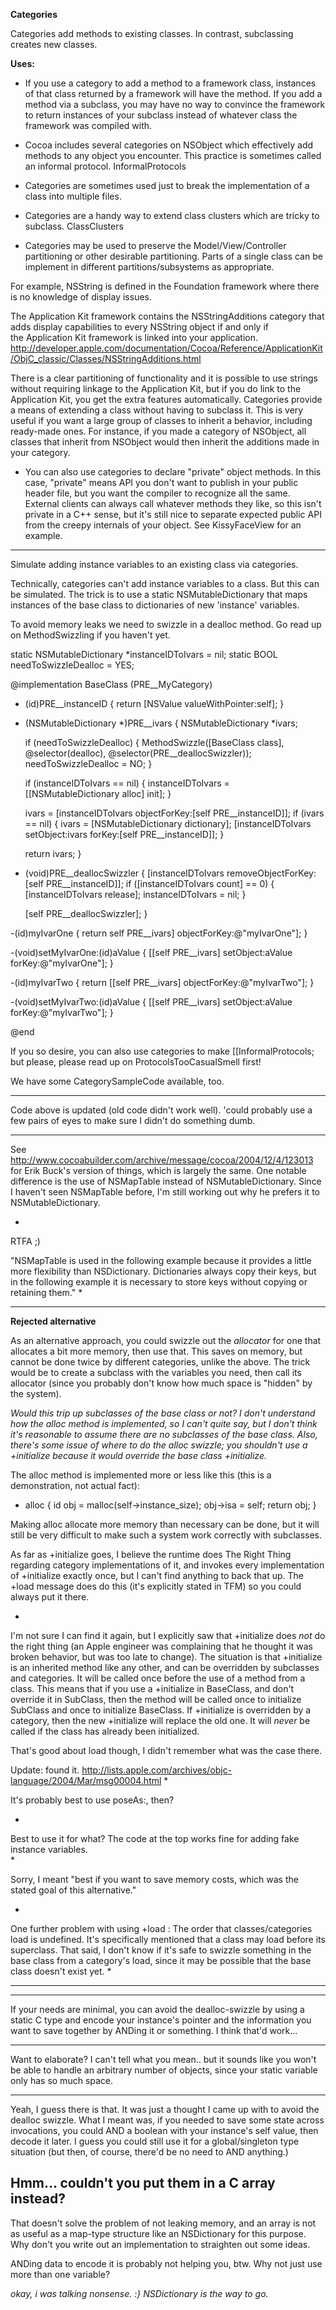 **Categories**


Categories add methods to existing classes.
In contrast, subclassing creates new classes.

**Uses:**

- If you use a category to add a method to a framework class, instances  of that class returned by a framework will have the method.  If you add  a method via a subclass, you may have no way to convince the framework  to return instances of your subclass instead of whatever class the  framework was compiled with.

- Cocoa includes several categories on NSObject which effectively add  methods to any object you encounter.  This practice is sometimes called  an informal protocol.  InformalProtocols

- Categories are sometimes used just to break the implementation of a  class into multiple files.

- Categories are a handy way to extend class clusters which are tricky to  subclass. ClassClusters

- Categories may be used to preserve the Model/View/Controller partitioning or other desirable partitioning.  Parts of a single class can be implement in different partitions/subsystems as appropriate.

For example, NSString is defined in the Foundation framework where  there is no knowledge of display issues.

The Application Kit framework contains the NSStringAdditions category that adds display capabilities to every NSString object if and only if  
the Application Kit framework is linked into your application.  http://developer.apple.com/documentation/Cocoa/Reference/ApplicationKit/ObjC_classic/Classes/NSStringAdditions.html

There is a clear partitioning of functionality and it is possible to  use strings without requiring linkage to the Application Kit, but if  you do link to the Application Kit, you get the extra features  automatically. Categories provide a means of extending a class without having to subclass it. This is very useful if you want a large group of classes to inherit a behavior, including ready-made ones. For instance, if you made a category of NSObject, all classes that inherit from NSObject would then inherit the additions made in your category.

- You can also use categories to declare "private" object methods. In this case, "private" means API you don't want to publish in your public header file, but you want the compiler to recognize all the same. External clients can always call whatever methods they like, so this isn't private in a C++ sense, but it's still nice to separate expected public API from the creepy internals of your object. See KissyFaceView for an example.

----
Simulate adding instance variables to an existing class via categories.

Technically, categories can't add instance variables to a class. But this can be simulated. The trick is to use a static NSMutableDictionary that maps instances of the base class to dictionaries of new 'instance' variables.

To avoid memory leaks we need to swizzle in a dealloc method.  Go read up on MethodSwizzling if you haven't yet.


    

static NSMutableDictionary *instanceIDToIvars = nil;
static BOOL needToSwizzleDealloc = YES;

@implementation BaseClass (PRE__MyCategory)

- (id)PRE__instanceID
{
    return [NSValue valueWithPointer:self];
}

- (NSMutableDictionary *)PRE__ivars
{
    NSMutableDictionary *ivars;
    
    if (needToSwizzleDealloc)
    {
    	MethodSwizzle([BaseClass class], 
    	              @selector(dealloc), 
    	              @selector(PRE__deallocSwizzler));
    	needToSwizzleDealloc = NO;
    }

    if (instanceIDToIvars == nil)
    {
        instanceIDToIvars = [[NSMutableDictionary alloc] init];
    }
    
    ivars = [instanceIDToIvars objectForKey:[self PRE__instanceID]];
    if (ivars == nil)
    {
        ivars = [NSMutableDictionary dictionary];
        [instanceIDToIvars setObject:ivars forKey:[self PRE__instanceID]];
    }
    
    return ivars;
}

- (void)PRE__deallocSwizzler
{
    [instanceIDToIvars removeObjectForKey:[self PRE__instanceID]];
    if ([instanceIDToIvars count] == 0)
    {
        [instanceIDToIvars release];
        instanceIDToIvars = nil;
    }
    
    [self PRE__deallocSwizzler];
}

-(id)myIvarOne
{
    return self PRE__ivars] objectForKey:@"myIvarOne"];
}

-(void)setMyIvarOne:(id)aValue
{
    [[self PRE__ivars] setObject:aValue forKey:@"myIvarOne"];
}

-(id)myIvarTwo
{
    return [[self PRE__ivars] objectForKey:@"myIvarTwo"];
}

-(void)setMyIvarTwo:(id)aValue
{
    [[self PRE__ivars] setObject:aValue forKey:@"myIvarTwo"];
}

@end



If you so desire, you can also use categories to make [[InformalProtocols; but please, please read up on ProtocolsTooCasualSmell first!

We have some CategorySampleCode available, too.

----

Code above is updated (old code didn't work well).  'could probably use a few pairs of eyes to make sure I didn't do something dumb.

----

See http://www.cocoabuilder.com/archive/message/cocoa/2004/12/4/123013 for Erik Buck's version of things, which is largely the same.  One notable difference is the use of NSMapTable instead of NSMutableDictionary.  Since I haven't seen NSMapTable before, I'm still working out why he prefers it to NSMutableDictionary. 

*
RTFA ;)

"NSMapTable is used in the following example because it provides a little more flexibility
than NSDictionary. Dictionaries always copy their keys, but in the following
example it is necessary to store keys without copying or retaining them."
*

----
**Rejected alternative**


As an alternative approach, you could swizzle out the *allocator* for one that allocates a bit more memory, then use that. This saves on memory, but cannot be done twice by different categories, unlike the above. The trick would be to create a subclass with the variables you need, then call its allocator (since you probably don't know how much space is "hidden" by the system).

*Would this trip up subclasses of the base class or not?  I don't understand how the alloc method is implemented, so I can't quite say, but I don't think it's reasonable to assume there are no subclasses of the base class.  Also, there's some issue of where to do the alloc swizzle;  you shouldn't use a +initialize because it would override the base class +initialize.*

The alloc method is implemented more or less like this (this is a demonstration, not actual fact):
    
+ alloc {
   id obj = malloc(self->instance_size);
   obj->isa = self;
   return obj;
}

Making alloc allocate more memory than necessary can be done, but it will still be very difficult to make such a system work correctly with subclasses.

As far as +initialize goes, I believe the runtime does The Right Thing regarding category implementations of it, and invokes every implementation of +initialize exactly once, but I can't find anything to back that up. The +load message does do this (it's explicitly stated in TFM) so you could always put it there.

*
I'm not sure I can find it again, but I explicitly saw that +initialize does *not* do the right thing (an Apple engineer was complaining that he thought it was broken behavior, but was too late to change).  The situation is that +initialize is an inherited method like any other, and can be overridden by subclasses and categories.  It will be called once before the use of a method from a class.  This means that if you use a +initialize in BaseClass, and don't override it in SubClass, then the method will be called once to initialize SubClass and once to initialize BaseClass.  If +initialize is overridden by a category, then the new +initialize will replace the old one.  It will *never* be called if the class has already been initialized. 

That's good about load though, I didn't remember what was the case there.

Update: found it.  http://lists.apple.com/archives/objc-language/2004/Mar/msg00004.html
*

It's probably best to use poseAs:, then?

*
Best to use it for what?  The code at the top works fine for adding fake instance variables.  
*

Sorry, I meant "best if you want to save memory costs, which was the stated goal of this alternative."

*
One further problem with using +load : The order that classes/categories load is undefined.  It's specifically mentioned that a class may load before its superclass.  That said, I don't know if it's safe to swizzle something in the base class from a category's load, since it may be possible that the base class doesn't exist yet.
*

----
----

If your needs are minimal, you can avoid the dealloc-swizzle by using a static C type and encode your instance's pointer and the information you want to save together by ANDing it or something. I think that'd work...

----

Want to elaborate?  I can't tell what you mean..  but it sounds like you won't be able to handle an arbitrary number of objects, since your static variable only has so much space.

----

Yeah, I guess there is that. It was just a thought I came up with to avoid the dealloc swizzle. What I meant was, if you needed to save some state across invocations, you could AND a boolean with your instance's self value, then decode it later. I guess you could still use it for a global/singleton type situation (but then, of course, there'd be no need to AND anything.)

Hmm... couldn't you put them in a C array instead?
----

That doesn't solve the problem of not leaking memory, and an array is not as useful as a map-type structure like an NSDictionary for this purpose.  Why don't you write out an implementation to straighten out some ideas. 

ANDing data to encode it is probably not helping you, btw.  Why not just use more than one variable? 

*okay, i was talking nonsense. :} NSDictionary is the way to go.*
